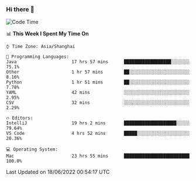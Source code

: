 ### Hi there 👋


<!--START_SECTION:waka-->
![Code Time](http://img.shields.io/badge/Code%20Time-0%20secs-blue)

📊 **This Week I Spent My Time On** 

```text
⌚︎ Time Zone: Asia/Shanghai

💬 Programming Languages: 
Java                     17 hrs 57 mins      ██████████████████░░░░░░░   75.1% 
Other                    1 hr 57 mins        ██░░░░░░░░░░░░░░░░░░░░░░░   8.16% 
Python                   1 hr 51 mins        ██░░░░░░░░░░░░░░░░░░░░░░░   7.78% 
YAML                     42 mins             ░░░░░░░░░░░░░░░░░░░░░░░░░   2.95% 
CSV                      32 mins             ░░░░░░░░░░░░░░░░░░░░░░░░░   2.29%

🔥 Editors: 
IntelliJ                 19 hrs 2 mins       ████████████████████░░░░░   79.64% 
VS Code                  4 hrs 52 mins       █████░░░░░░░░░░░░░░░░░░░░   20.36%

💻 Operating System: 
Mac                      23 hrs 55 mins      █████████████████████████   100.0%

```


 Last Updated on 18/06/2022 00:54:17 UTC
<!--END_SECTION:waka-->

<!--
**SillyPasty/SillyPasty** is a ✨ _special_ ✨ repository because its `README.md` (this file) appears on your GitHub profile.

Here are some ideas to get you started:

- 🔭 I’m currently working on ...
- 🌱 I’m currently learning ...
- 👯 I’m looking to collaborate on ...
- 🤔 I’m looking for help with ...
- 💬 Ask me about ...
- 📫 How to reach me: ...
- 😄 Pronouns: ...
- ⚡ Fun fact: ...
-->


